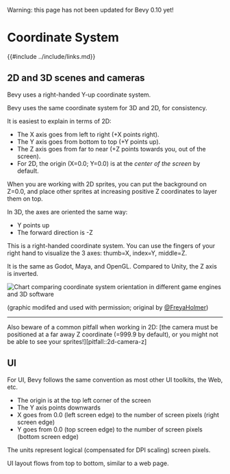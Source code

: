 Warning: this page has not been updated for Bevy 0.10 yet!

# Coordinate System

{{#include ../include/links.md}}

## 2D and 3D scenes and cameras

Bevy uses a right-handed Y-up coordinate system.

Bevy uses the same coordinate system for 3D and 2D, for consistency.

It is easiest to explain in terms of 2D:
 - The X axis goes from left to right (+X points right).
 - The Y axis goes from bottom to top (+Y points up).
 - The Z axis goes from far to near (+Z points towards you, out of the screen).
 - For 2D, the origin (X=0.0; Y=0.0) is at the *center of the screen* by default.

When you are working with 2D sprites, you can put the background on Z=0.0, and
place other sprites at increasing positive Z coordinates to layer them on top.

In 3D, the axes are oriented the same way:
 - Y points up
 - The forward direction is -Z

This is a right-handed coordinate system. You can use the fingers of your right
hand to visualize the 3 axes: thumb=X, index=Y, middle=Z.

It is the same as Godot, Maya, and OpenGL. Compared to Unity, the Z axis
is inverted.

![Chart comparing coordinate system orientation in different game engines and 3D software](/img/handedness.png)

(graphic modifed and used with permission; original by [@FreyaHolmer](https://twitter.com/FreyaHolmer))

---

Also beware of a common pitfall when working in 2D: [the camera must be
positioned at a far away Z coordinate (=999.9 by default), or you might not
be able to see your sprites!][pitfall::2d-camera-z]

## UI

For UI, Bevy follows the same convention as most other UI toolkits, the Web, etc.
 - The origin is at the top left corner of the screen
 - The Y axis points downwards
 - X goes from 0.0 (left screen edge) to the number of screen pixels (right screen edge)
 - Y goes from 0.0 (top screen edge) to the number of screen pixels (bottom screen edge)

The units represent logical (compensated for DPI scaling) screen pixels.

UI layout flows from top to bottom, similar to a web page.
